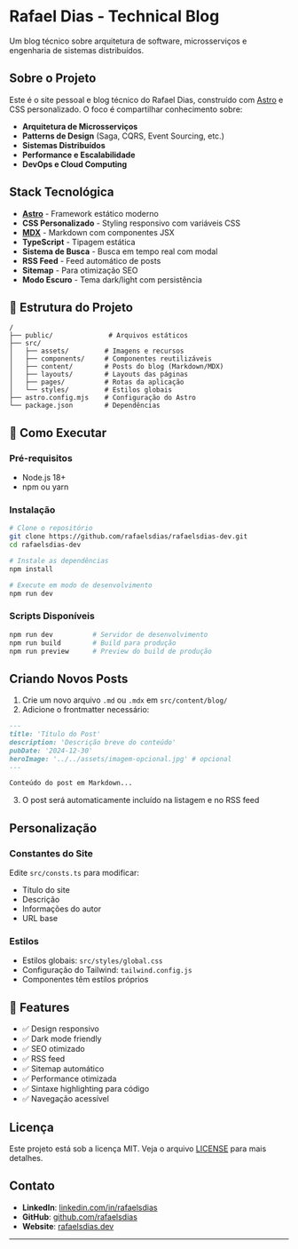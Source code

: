 # Rafael Dias - Technical Blog

Um blog técnico sobre arquitetura de software, microsserviços e engenharia de sistemas distribuídos.

## Sobre o Projeto

Este é o site pessoal e blog técnico do Rafael Dias, construído com [Astro](https://astro.build/) e CSS personalizado. O foco é compartilhar conhecimento sobre:

- **Arquitetura de Microsserviços**
- **Patterns de Design** (Saga, CQRS, Event Sourcing, etc.)
- **Sistemas Distribuídos**
- **Performance e Escalabilidade**
- **DevOps e Cloud Computing**

## Stack Tecnológica

- **[Astro](https://astro.build/)** - Framework estático moderno
- **CSS Personalizado** - Styling responsivo com variáveis CSS
- **[MDX](https://mdxjs.com/)** - Markdown com componentes JSX
- **TypeScript** - Tipagem estática
- **Sistema de Busca** - Busca em tempo real com modal
- **RSS Feed** - Feed automático de posts
- **Sitemap** - Para otimização SEO
- **Modo Escuro** - Tema dark/light com persistência

## 📁 Estrutura do Projeto

```
/
├── public/              # Arquivos estáticos
├── src/
│   ├── assets/         # Imagens e recursos
│   ├── components/     # Componentes reutilizáveis
│   ├── content/        # Posts do blog (Markdown/MDX)
│   ├── layouts/        # Layouts das páginas
│   ├── pages/          # Rotas da aplicação
│   └── styles/         # Estilos globais
├── astro.config.mjs    # Configuração do Astro
└── package.json        # Dependências
```

## 🚦 Como Executar

### Pré-requisitos

- Node.js 18+ 
- npm ou yarn

### Instalação

```bash
# Clone o repositório
git clone https://github.com/rafaelsdias/rafaelsdias-dev.git
cd rafaelsdias-dev

# Instale as dependências
npm install

# Execute em modo de desenvolvimento
npm run dev
```

### Scripts Disponíveis

```bash
npm run dev          # Servidor de desenvolvimento
npm run build        # Build para produção
npm run preview      # Preview do build de produção
```

## Criando Novos Posts

1. Crie um novo arquivo `.md` ou `.mdx` em `src/content/blog/`
2. Adicione o frontmatter necessário:

```markdown
---
title: 'Título do Post'
description: 'Descrição breve do conteúdo'
pubDate: '2024-12-30'
heroImage: '../../assets/imagem-opcional.jpg' # opcional
---

Conteúdo do post em Markdown...
```

3. O post será automaticamente incluído na listagem e no RSS feed

## Personalização

### Constantes do Site

Edite `src/consts.ts` para modificar:
- Título do site
- Descrição
- Informações do autor
- URL base

### Estilos

- Estilos globais: `src/styles/global.css`
- Configuração do Tailwind: `tailwind.config.js`
- Componentes têm estilos próprios

## 📱 Features

- ✅ Design responsivo
- ✅ Dark mode friendly
- ✅ SEO otimizado
- ✅ RSS feed
- ✅ Sitemap automático
- ✅ Performance otimizada
- ✅ Sintaxe highlighting para código
- ✅ Navegação acessível

## Licença

Este projeto está sob a licença MIT. Veja o arquivo [LICENSE](LICENSE) para mais detalhes.

## Contato

- **LinkedIn**: [linkedin.com/in/rafaelsdias](https://linkedin.com/in/rafaelsdias)
- **GitHub**: [github.com/rafaelsdias](https://github.com/rafaelsdias)
- **Website**: [rafaelsdias.dev](https://rafaelsdias.dev)

---
